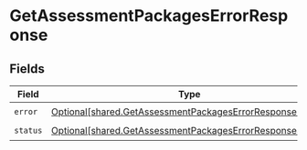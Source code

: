 # GetAssessmentPackagesErrorResponse


## Fields

| Field                                                                                                                            | Type                                                                                                                             | Required                                                                                                                         | Description                                                                                                                      |
| -------------------------------------------------------------------------------------------------------------------------------- | -------------------------------------------------------------------------------------------------------------------------------- | -------------------------------------------------------------------------------------------------------------------------------- | -------------------------------------------------------------------------------------------------------------------------------- |
| `error`                                                                                                                          | [Optional[shared.GetAssessmentPackagesErrorResponseError]](undefined/models/shared/getassessmentpackageserrorresponseerror.md)   | :heavy_check_mark:                                                                                                               | N/A                                                                                                                              |
| `status`                                                                                                                         | [Optional[shared.GetAssessmentPackagesErrorResponseStatus]](undefined/models/shared/getassessmentpackageserrorresponsestatus.md) | :heavy_check_mark:                                                                                                               | N/A                                                                                                                              |